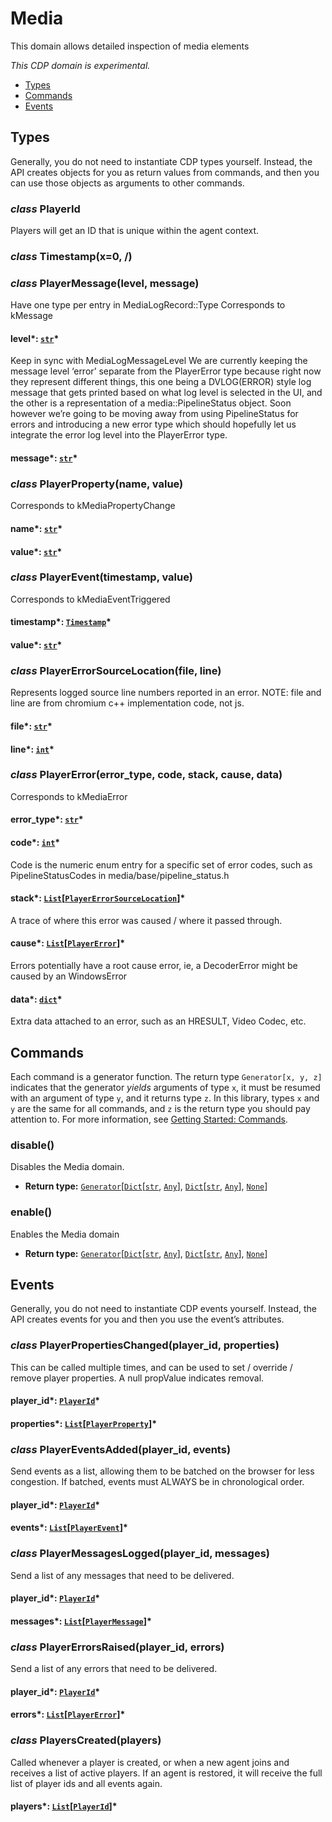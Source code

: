 # Media

This domain allows detailed inspection of media elements

*This CDP domain is experimental.*

<a id="module-nodriver.cdp.media"></a>
* [Types]()
* [Commands]()
* [Events]()

## Types

Generally, you do not need to instantiate CDP types
yourself. Instead, the API creates objects for you as return
values from commands, and then you can use those objects as
arguments to other commands.

### *class* PlayerId

Players will get an ID that is unique within the agent context.

### *class* Timestamp(x=0, /)

### *class* PlayerMessage(level, message)

Have one type per entry in MediaLogRecord::Type
Corresponds to kMessage

#### level*: [`str`](https://docs.python.org/3/library/stdtypes.html#str)*

Keep in sync with MediaLogMessageLevel
We are currently keeping the message level ‘error’ separate from the
PlayerError type because right now they represent different things,
this one being a DVLOG(ERROR) style log message that gets printed
based on what log level is selected in the UI, and the other is a
representation of a media::PipelineStatus object. Soon however we’re
going to be moving away from using PipelineStatus for errors and
introducing a new error type which should hopefully let us integrate
the error log level into the PlayerError type.

#### message*: [`str`](https://docs.python.org/3/library/stdtypes.html#str)*

### *class* PlayerProperty(name, value)

Corresponds to kMediaPropertyChange

#### name*: [`str`](https://docs.python.org/3/library/stdtypes.html#str)*

#### value*: [`str`](https://docs.python.org/3/library/stdtypes.html#str)*

### *class* PlayerEvent(timestamp, value)

Corresponds to kMediaEventTriggered

#### timestamp*: [`Timestamp`](#nodriver.cdp.media.Timestamp)*

#### value*: [`str`](https://docs.python.org/3/library/stdtypes.html#str)*

### *class* PlayerErrorSourceLocation(file, line)

Represents logged source line numbers reported in an error.
NOTE: file and line are from chromium c++ implementation code, not js.

#### file*: [`str`](https://docs.python.org/3/library/stdtypes.html#str)*

#### line*: [`int`](https://docs.python.org/3/library/functions.html#int)*

### *class* PlayerError(error_type, code, stack, cause, data)

Corresponds to kMediaError

#### error_type*: [`str`](https://docs.python.org/3/library/stdtypes.html#str)*

#### code*: [`int`](https://docs.python.org/3/library/functions.html#int)*

Code is the numeric enum entry for a specific set of error codes, such
as PipelineStatusCodes in media/base/pipeline_status.h

#### stack*: [`List`](https://docs.python.org/3/library/typing.html#typing.List)[[`PlayerErrorSourceLocation`](#nodriver.cdp.media.PlayerErrorSourceLocation)]*

A trace of where this error was caused / where it passed through.

#### cause*: [`List`](https://docs.python.org/3/library/typing.html#typing.List)[[`PlayerError`](#nodriver.cdp.media.PlayerError)]*

Errors potentially have a root cause error, ie, a DecoderError might be
caused by an WindowsError

#### data*: [`dict`](https://docs.python.org/3/library/stdtypes.html#dict)*

Extra data attached to an error, such as an HRESULT, Video Codec, etc.

## Commands

Each command is a generator function. The return
type `Generator[x, y, z]` indicates that the generator
*yields* arguments of type `x`, it must be resumed with
an argument of type `y`, and it returns type `z`. In
this library, types `x` and `y` are the same for all
commands, and `z` is the return type you should pay attention
to. For more information, see
[Getting Started: Commands](../../readme.md#getting-started-commands).

### disable()

Disables the Media domain.

* **Return type:**
  [`Generator`](https://docs.python.org/3/library/typing.html#typing.Generator)[[`Dict`](https://docs.python.org/3/library/typing.html#typing.Dict)[[`str`](https://docs.python.org/3/library/stdtypes.html#str), [`Any`](https://docs.python.org/3/library/typing.html#typing.Any)], [`Dict`](https://docs.python.org/3/library/typing.html#typing.Dict)[[`str`](https://docs.python.org/3/library/stdtypes.html#str), [`Any`](https://docs.python.org/3/library/typing.html#typing.Any)], [`None`](https://docs.python.org/3/library/constants.html#None)]

### enable()

Enables the Media domain

* **Return type:**
  [`Generator`](https://docs.python.org/3/library/typing.html#typing.Generator)[[`Dict`](https://docs.python.org/3/library/typing.html#typing.Dict)[[`str`](https://docs.python.org/3/library/stdtypes.html#str), [`Any`](https://docs.python.org/3/library/typing.html#typing.Any)], [`Dict`](https://docs.python.org/3/library/typing.html#typing.Dict)[[`str`](https://docs.python.org/3/library/stdtypes.html#str), [`Any`](https://docs.python.org/3/library/typing.html#typing.Any)], [`None`](https://docs.python.org/3/library/constants.html#None)]

## Events

Generally, you do not need to instantiate CDP events
yourself. Instead, the API creates events for you and then
you use the event’s attributes.

### *class* PlayerPropertiesChanged(player_id, properties)

This can be called multiple times, and can be used to set / override /
remove player properties. A null propValue indicates removal.

#### player_id*: [`PlayerId`](#nodriver.cdp.media.PlayerId)*

#### properties*: [`List`](https://docs.python.org/3/library/typing.html#typing.List)[[`PlayerProperty`](#nodriver.cdp.media.PlayerProperty)]*

### *class* PlayerEventsAdded(player_id, events)

Send events as a list, allowing them to be batched on the browser for less
congestion. If batched, events must ALWAYS be in chronological order.

#### player_id*: [`PlayerId`](#nodriver.cdp.media.PlayerId)*

#### events*: [`List`](https://docs.python.org/3/library/typing.html#typing.List)[[`PlayerEvent`](#nodriver.cdp.media.PlayerEvent)]*

### *class* PlayerMessagesLogged(player_id, messages)

Send a list of any messages that need to be delivered.

#### player_id*: [`PlayerId`](#nodriver.cdp.media.PlayerId)*

#### messages*: [`List`](https://docs.python.org/3/library/typing.html#typing.List)[[`PlayerMessage`](#nodriver.cdp.media.PlayerMessage)]*

### *class* PlayerErrorsRaised(player_id, errors)

Send a list of any errors that need to be delivered.

#### player_id*: [`PlayerId`](#nodriver.cdp.media.PlayerId)*

#### errors*: [`List`](https://docs.python.org/3/library/typing.html#typing.List)[[`PlayerError`](#nodriver.cdp.media.PlayerError)]*

### *class* PlayersCreated(players)

Called whenever a player is created, or when a new agent joins and receives
a list of active players. If an agent is restored, it will receive the full
list of player ids and all events again.

#### players*: [`List`](https://docs.python.org/3/library/typing.html#typing.List)[[`PlayerId`](#nodriver.cdp.media.PlayerId)]*
